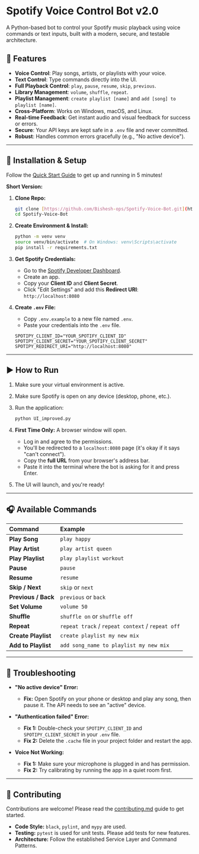 #  Spotify Voice Control Bot v2.0

A Python-based bot to control your Spotify music playback using voice commands or text inputs, built with a modern, secure, and testable architecture.



## 🚀 Features

-   **Voice Control**: Play songs, artists, or playlists with your voice.
-   **Text Control**: Type commands directly into the UI.
-   **Full Playback Control**: `play`, `pause`, `resume`, `skip`, `previous`.
-   **Library Management**: `volume`, `shuffle`, `repeat`.
-   **Playlist Management**: `create playlist [name]` and `add [song] to playlist [name]`.
-   **Cross-Platform**: Works on Windows, macOS, and Linux.
-   **Real-time Feedback**: Get instant audio and visual feedback for success or errors.
-   **Secure**: Your API keys are kept safe in a `.env` file and never committed.
-   **Robust**: Handles common errors gracefully (e.g., "No active device").

---

## 🔧 Installation & Setup

Follow the [Quick Start Guide](quick_start.md) to get up and running in 5 minutes!

**Short Version:**

1.  **Clone Repo:**
    ```bash
    git clone [https://github.com/Bishesh-ops/Spotify-Voice-Bot.git](https://github.com/Bishesh-ops/Spotify-Voice-Bot.git)
    cd Spotify-Voice-Bot
    ```

2.  **Create Environment & Install:**
    ```bash
    python -m venv venv
    source venv/bin/activate  # On Windows: venv\Scripts\activate
    pip install -r requirements.txt
    ```

3.  **Get Spotify Credentials:**
    -   Go to the [Spotify Developer Dashboard](https://developer.spotify.com/dashboard/).
    -   Create an app.
    -   Copy your **Client ID** and **Client Secret**.
    -   Click "Edit Settings" and add this **Redirect URI**: `http://localhost:8080`

4.  **Create `.env` File:**
    -   Copy `.env.example` to a new file named `.env`.
    -   Paste your credentials into the `.env` file.
    ```env
    SPOTIPY_CLIENT_ID="YOUR_SPOTIFY_CLIENT_ID"
    SPOTIPY_CLIENT_SECRET="YOUR_SPOTIFY_CLIENT_SECRET"
    SPOTIPY_REDIRECT_URI="http://localhost:8080"
    ```

---

## ▶️ How to Run

1.  Make sure your virtual environment is active.
2.  Make sure Spotify is open on any device (desktop, phone, etc.).
3.  Run the application:
    ```bash
    python UI_improved.py
    ```

4.  **First Time Only:** A browser window will open.
    -   Log in and agree to the permissions.
    -   You'll be redirected to a `localhost:8080` page (it's okay if it says "can't connect").
    -   Copy the **full URL** from your browser's address bar.
    -   Paste it into the terminal where the bot is asking for it and press Enter.

5.  The UI will launch, and you're ready!

---

## 🎧 Available Commands

| Command | Example |
| :--- | :--- |
| **Play Song** | `play happy` |
| **Play Artist** | `play artist queen` |
| **Play Playlist** | `play playlist workout` |
| **Pause** | `pause` |
| **Resume** | `resume` |
| **Skip / Next** | `skip` or `next` |
| **Previous / Back**| `previous` or `back` |
| **Set Volume** | `volume 50` |
| **Shuffle** | `shuffle on` or `shuffle off` |
| **Repeat** | `repeat track` / `repeat context` / `repeat off` |
| **Create Playlist**| `create playlist my new mix` |
| **Add to Playlist**| `add song_name to playlist my new mix` |

---

## 🐛 Troubleshooting

-   **"No active device" Error:**
    -   **Fix:** Open Spotify on your phone or desktop and play any song, then pause it. The API needs to see an "active" device.

-   **"Authentication failed" Error:**
    -   **Fix 1:** Double-check your `SPOTIPY_CLIENT_ID` and `SPOTIPY_CLIENT_SECRET` in your `.env` file.
    -   **Fix 2:** Delete the `.cache` file in your project folder and restart the app.

-   **Voice Not Working:**
    -   **Fix 1:** Make sure your microphone is plugged in and has permission.
    -   **Fix 2:** Try calibrating by running the app in a quiet room first.

---

## 🤝 Contributing

Contributions are welcome! Please read the [contributing.md](contributing.md) guide to get started.

-   **Code Style:** `black`, `pylint`, and `mypy` are used.
-   **Testing:** `pytest` is used for unit tests. Please add tests for new features.
-   **Architecture:** Follow the established Service Layer and Command Patterns.